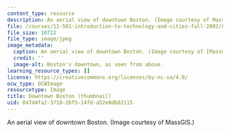 ```yaml
---
content_type: resource
description: An aerial view of downtown Boston. (Image courtesy of MassGIS.)
file: /courses/11-501-introduction-to-technology-and-cities-fall-2002/847d4fa2371826f514fda52e0db82115_11-501f02-th.jpg
file_size: 10722
file_type: image/jpeg
image_metadata:
  caption: An aerial view of downtown Boston. (Image courtesy of [MassGIS](http://www.mass.gov/mgis/).)
  credit: ''
  image-alt: Boston's downtown, as seen from above.
learning_resource_types: []
license: https://creativecommons.org/licenses/by-nc-sa/4.0/
ocw_type: OCWImage
resourcetype: Image
title: Downtown Boston (thumbnail)
uid: 847d4fa2-3718-26f5-14fd-a52e0db82115
---
```

An aerial view of downtown Boston. (Image courtesy of MassGIS.)